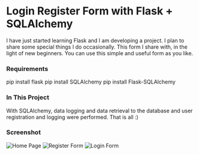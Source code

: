 
# Login Register Form with Flask + SQLAlchemy


I have just started learning Flask and I am developing a project. I plan to share some special things I do occasionally. This form I share with, in the light of new beginners. You can use this simple and useful form as you like.

### Requirements
  pip install flask
  pip install SQLAlchemy
  pip install Flask-SQLAlchemy



### In This Project

With SQLAlchemy, data logging and data retrieval to the database and user registration and logging were performed. That is all :)

### Screenshot
![Home Page](https://github.com/Berat/flask-login-register-form/blob/master/ss/1.png?raw=true)
![Register Form](https://github.com/Berat/flask-login-register-form/blob/master/ss/2.png?raw=true)
![Login Form](https://github.com/Berat/flask-login-register-form/blob/master/ss/3.png?raw=true)

